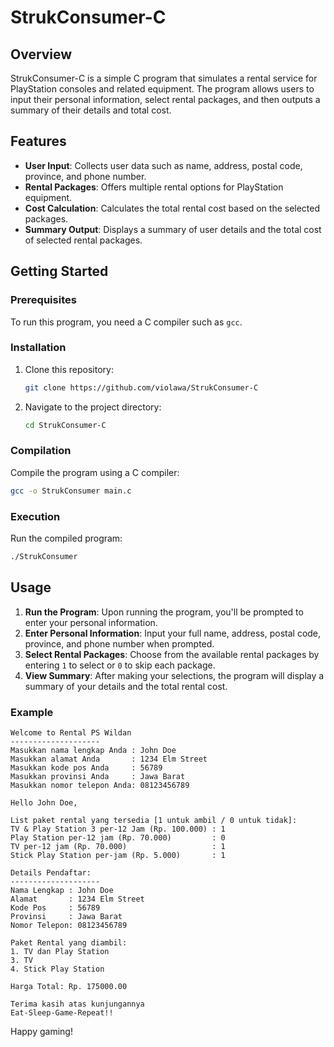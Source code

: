 # StrukConsumer-C

## Overview
StrukConsumer-C is a simple C program that simulates a rental service for PlayStation consoles and related equipment. The program allows users to input their personal information, select rental packages, and then outputs a summary of their details and total cost.

## Features
- **User Input**: Collects user data such as name, address, postal code, province, and phone number.
- **Rental Packages**: Offers multiple rental options for PlayStation equipment.
- **Cost Calculation**: Calculates the total rental cost based on the selected packages.
- **Summary Output**: Displays a summary of user details and the total cost of selected rental packages.

## Getting Started

### Prerequisites
To run this program, you need a C compiler such as `gcc`.

### Installation
1. Clone this repository:
   ```sh
   git clone https://github.com/violawa/StrukConsumer-C
   ```
2. Navigate to the project directory:
   ```sh
   cd StrukConsumer-C
   ```

### Compilation
Compile the program using a C compiler:
```sh
gcc -o StrukConsumer main.c
```

### Execution
Run the compiled program:
```sh
./StrukConsumer
```

## Usage
1. **Run the Program**: Upon running the program, you'll be prompted to enter your personal information.
2. **Enter Personal Information**: Input your full name, address, postal code, province, and phone number when prompted.
3. **Select Rental Packages**: Choose from the available rental packages by entering `1` to select or `0` to skip each package.
4. **View Summary**: After making your selections, the program will display a summary of your details and the total rental cost.

### Example
```
Welcome to Rental PS Wildan
--------------------
Masukkan nama lengkap Anda : John Doe
Masukkan alamat Anda       : 1234 Elm Street
Masukkan kode pos Anda     : 56789
Masukkan provinsi Anda     : Jawa Barat
Masukkan nomor telepon Anda: 08123456789

Hello John Doe,

List paket rental yang tersedia [1 untuk ambil / 0 untuk tidak]:
TV & Play Station 3 per-12 Jam (Rp. 100.000) : 1
Play Station per-12 jam (Rp. 70.000)         : 0
TV per-12 jam (Rp. 70.000)                   : 1
Stick Play Station per-jam (Rp. 5.000)       : 1

Details Pendaftar:
--------------------
Nama Lengkap : John Doe
Alamat       : 1234 Elm Street
Kode Pos     : 56789
Provinsi     : Jawa Barat
Nomor Telepon: 08123456789

Paket Rental yang diambil:
1. TV dan Play Station
3. TV
4. Stick Play Station

Harga Total: Rp. 175000.00

Terima kasih atas kunjungannya
Eat-Sleep-Game-Repeat!!
```

Happy gaming!
